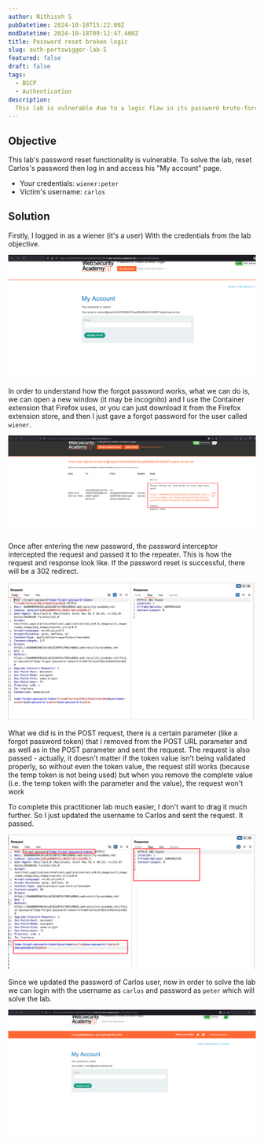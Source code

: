 ```yaml
---
author: Nithissh S
pubDatetime: 2024-10-18T15:22:00Z
modDatetime: 2024-10-18T09:12:47.400Z
title: Password reset broken logic
slug: auth-portswigger-lab-5
featured: false
draft: false
tags:
  - BSCP
  - Authentication
description:
  This lab is vulnerable due to a logic flaw in its password brute-force protection. To solve the lab, brute-force the victim's password, then log in and access their account page.
---
```


## Objective 

This lab's password reset functionality is vulnerable. To solve the lab, reset Carlos's password then log in and access his "My account" page.

- Your credentials: `wiener:peter`
- Victim's username: `carlos`

## Solution 

Firstly, I logged in as a wiener (it's a user) With the credentials from the lab objective. 

![](../../assets/images/bscp/auth/auth-23.png)

In order to understand how the forgot password works, what we can do is, we can open a new window (it may be incognito) and I use the Container extension that Firefox uses, or you can just download it from the Firefox extension store, and then I just gave a forgot password for the user called `wiener`. 

![](../../assets/images/bscp/auth/auth-24.png)

Once after entering the new password, the password interceptor intercepted the request and passed it to the repeater. This is how the request and response look like. If the password reset is successful, there will be a 302 redirect.  

![](../../assets/images/bscp/auth/auth-25.png)

What we did is in the POST request, there is a certain parameter (like a forgot password token) that I removed from the POST URL parameter and as well as in the POST parameter and sent the request. The request is also passed - actually, it doesn't matter if the token value isn't being validated properly, so without even the token value, the request still works (because the temp token is not being used) but when you remove the complete value (i.e. the temp token with the parameter and the value), the request won't work 

To complete this practitioner lab much easier, I don't want to drag it much further. So I just updated the username to Carlos and sent the request. It passed. 

![](../../assets/images/bscp/auth/auth-26.png)

Since we updated the password of Carlos user, now in order to solve the lab we can login with the username as `carlos` and password as `peter` which will solve the lab. 

![](../../assets/images/bscp/auth/auth-27.png)